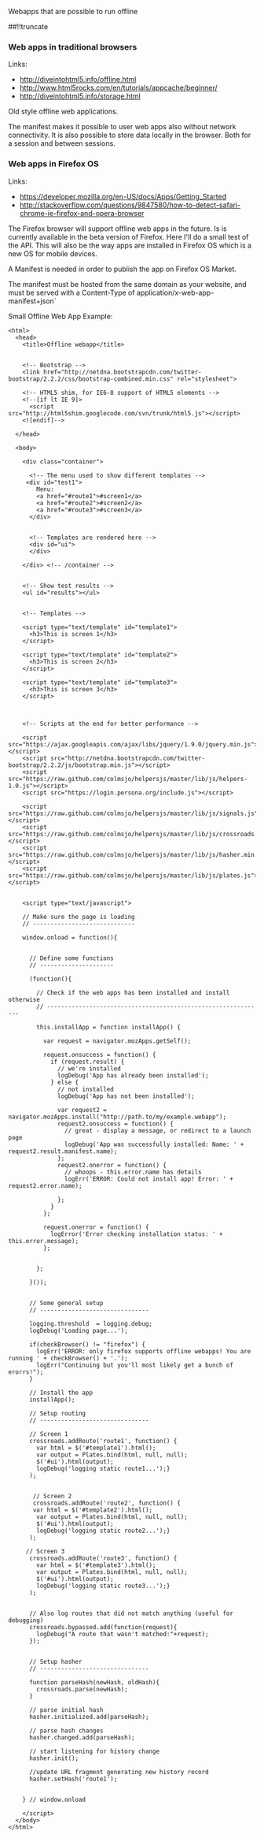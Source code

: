 Webapps that are possible to run offline

[meta:author]: <> (Jonas Colmsjo)
[meta:title]: <> (Offline Web Apps)
[meta:date]: <> (2013-02-09)
[meta:nested:key]: <> (Metadata value)

##!!truncate


### Web apps in traditional browsers

Links:

 * http://diveintohtml5.info/offline.html
 * http://www.html5rocks.com/en/tutorials/appcache/beginner/
 * http://diveintohtml5.info/storage.html

Old style offline web applications.

The manifest makes it possible to user web apps also without network connectivity. It is 
also possible to store data locally in the browser. Both for a session and between sessions.


### Web apps in Firefox OS

Links:

 * https://developer.mozilla.org/en-US/docs/Apps/Getting_Started
 * http://stackoverflow.com/questions/9847580/how-to-detect-safari-chrome-ie-firefox-and-opera-browser



The Firefox browser will support offline web apps in the future. Is is currently available
in the beta version of Firefox. Here I'll do a small test of the API. This will also be the
way apps are installed in Firefox OS which is a new OS for mobile devices.
 
A Manifest is needed in order to publish the app on Firefox OS Market.

The manifest must be hosted from the same domain as your website, 
and must be served with a Content-Type of application/x-web-app-manifest+json`
 
Small Offline Web App Example:

```
<html>
  <head>
    <title>Offline webapp</title>


    <!-- Bootstrap -->
    <link href="http://netdna.bootstrapcdn.com/twitter-bootstrap/2.2.2/css/bootstrap-combined.min.css" rel="stylesheet">

    <!-- HTML5 shim, for IE6-8 support of HTML5 elements -->
    <!--[if lt IE 9]>
      <script src="http://html5shim.googlecode.com/svn/trunk/html5.js"></script>
    <![endif]-->

  </head>

  <body>

    <div class="container">

      <!-- The menu used to show different templates -->
     <div id="test1">
        Menu:
        <a href="#route1">#screen1</a> 
        <a href="#route2">#screen2</a> 
        <a href="#route3">#screen3</a>
      </div>


      <!-- Templates are rendered here -->
      <div id="ui">
      </div>

    </div> <!-- /container -->


    <!-- Show test results -->
    <ul id="results"></ul>


    <!-- Templates -->

    <script type="text/template" id="template1">
      <h3>This is screen 1</h3>
    </script>

    <script type="text/template" id="template2">
      <h3>This is screen 2</h3>
    </script>

    <script type="text/template" id="template3">
      <h3>This is screen 3</h3>
    </script>



    <!-- Scripts at the end for better performance -->

    <script src="https://ajax.googleapis.com/ajax/libs/jquery/1.9.0/jquery.min.js"></script>
    <script src="http://netdna.bootstrapcdn.com/twitter-bootstrap/2.2.2/js/bootstrap.min.js"></script>
    <script src="https://raw.github.com/colmsjo/helpersjs/master/lib/js/helpers-1.0.js"></script>
    <script src="https://login.persona.org/include.js"></script>

    <script src="https://raw.github.com/colmsjo/helpersjs/master/lib/js/signals.js"></script>
    <script src="https://raw.github.com/colmsjo/helpersjs/master/lib/js/crossroads.min.js"></script>
    <script src="https://raw.github.com/colmsjo/helpersjs/master/lib/js/hasher.min.js"></script>
    <script src="https://raw.github.com/colmsjo/helpersjs/master/lib/js/plates.js"></script>


    <script type="text/javascript">

    // Make sure the page is loading
    // -----------------------------

    window.onload = function(){


      // Define some functions
      // ---------------------

      (function(){

        // Check if the web apps has been installed and install otherwise
        // --------------------------------------------------------------

        this.installApp = function installApp() {

          var request = navigator.mozApps.getSelf();

          request.onsuccess = function() {
            if (request.result) {
              // we're installed
              logDebug('App has already been installed');
            } else {
              // not installed
              logDebug('App has not been installed');

              var request2 = navigator.mozApps.install("http://path.to/my/example.webapp");
              request2.onsuccess = function() {
                // great - display a message, or redirect to a launch page
                logDebug('App was successfully installed: Name: ' + request2.result.manifest.name);
              };
              request2.onerror = function() {
                // whoops - this.error.name has details
                logErr('ERROR: Could not install app! Error: ' + request2.error.name);

              };
            }
          };

          request.onerror = function() {
            logError('Error checking installation status: ' + this.error.message);
          };

 
        };

      }());


      // Some general setup
      // -------------------------------

      logging.threshold  = logging.debug;
      logDebug('Loading page...');

      if(checkBrowser() != "firefox") {
        logErr('ERROR: only firefox supports offline webapps! You are running ' + checkBrowser() + '.');
        logErr("Continuing but you'll most likely get a bunch of erorrs!");
      }

      // Install the app
      installApp();

      // Setup routing
      // -------------------------------

      // Screen 1
      crossroads.addRoute('route1', function() { 
        var html = $('#template1').html();
        var output = Plates.bind(html, null, null);
        $('#ui').html(output);
        logDebug('logging static route1...');} 
      );
      

       // Screen 2
       crossroads.addRoute('route2', function() {
       var html = $('#template2').html();
        var output = Plates.bind(html, null, null);
        $('#ui').html(output);
        logDebug('logging static route2...');} 
      ); 

     // Screen 3      
      crossroads.addRoute('route3', function() {
        var html = $('#template3').html();
        var output = Plates.bind(html, null, null);
        $('#ui').html(output);
        logDebug('logging static route3...');} 
      ); 
      
      
      // Also log routes that did not match anything (useful for debugging)
      crossroads.bypassed.add(function(request){
        logDebug("A route that wasn't matched:"+request); 
      });


      // Setup hasher
      // -------------------------------

      function parseHash(newHash, oldHash){
        crossroads.parse(newHash); 
      }
      
      // parse initial hash 
      hasher.initialized.add(parseHash);

      // parse hash changes
      hasher.changed.add(parseHash);

      // start listening for history change
      hasher.init();
      
      //update URL fragment generating new history record 
      hasher.setHash('route1');


    } // window.onload

    </script>
  </body>
</html>
```


